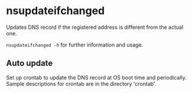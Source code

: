nsupdateifchanged
====

Updates DNS record if the registered address is different from the actual one.

`nsupdateifchanged -h`  for further information and usage.

Auto update
----
Set up crontab to update the DNS record at OS boot time and periodically.
Sample descriptions for crontab are in the directory 'crontab'.

